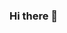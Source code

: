 ### Hi there 👋

<!--
**ParhamAB/ParhamAB** is a ✨ _special_ ✨ repository because its `README.md` (this file) appears on your GitHub profile.

Here are some ideas to get you started:

- 🔭 I’m currently working on ... Programing
- 🌱 I’m currently learning ... JS
- 👯 I’m looking to collaborate on ... WebDevelopment
- 💬 Ask me about ... Anything
- 📫 How to reach me: ... p.abdollahzadehsangroodi@gmail.com
- 😄 Pronouns: ... He/Him
-->
